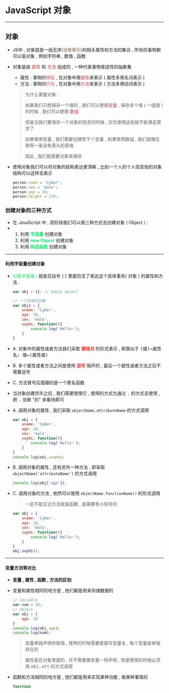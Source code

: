 # JavaScript 对象

--------------------

## 对象

* JS中 , 对象就是一组无序<font color="#705438">(没有索引)</font>的相关属性和方法的集合 , 所有的事物都可以是对象 , 例如字符串 , 数值 , 函数

* 对象是由 <font color="#ce3b3b">属性</font> 和 <font color="#ce3b3b">方法</font> 组成的 , 一种代表事物普适性的抽象集

  * 属性 : 事物的<font color="#ce3b3b">特征</font> , 在对象中用<font color="#ce3b3b">属性</font>来表示 ( 属性多用名词表示 )
  * 方法 : 事物的<font color="#ce3b3b">行为</font> , 在对象中用<font color="#ce3b3b">方法</font>来表示 ( 方法多用动词表示 )

  > 为什么需要对象 : 
  >
  > 如果我们只想保存一个值时 , 我们可以使用<font color="#ce3b3b">变量</font> , 保存多个值 ( 一组值 ) 的时候 , 我们可以使用 <font color="#ce3b3b">数组</font>
  >
  > 但是当我们要保存一个对象的信息的时候 , 仅仅使用这些就不能满足需求了
  >
  > 如果使用变量 , 我们需要创建若干个变量 , 如果使用数组 , 我们就像在使用一条没有表头的表格
  >
  > 因此 , 我们就需要对象来保存

* 使用对象我们可以将对象的结构表达更清晰 , 比如一个人的个人信息他的对象结构可以这样去表示

  ```javascript
  person.name = 'Cyber';
  person.sex = 'male';
  person.age = 26;
  person.height = 174;
  ```

### 创建对象的三种方式

* 在 JavaScript 中 , 现阶段我们可以用三种方式去创建对象 ( Object ) : 
* 1. 利用 <font color="#15ee6d">**字面量**</font> 创建对象
  2. 利用 <font color="#15ee6d">**new Object**</font> 创建对象
  3. 利用 <font color="#15ee6d">**构造函数**</font> 创建对象

-------------------

#### 利用字面量创建对象

* <font color="#15ee6d">对象字面量</font> : 就是花括号 { } 里面包含了表达这个具体事务( 对象 ) 的属性和方法 .

  ```javascript
  var obj = {}; // Empty object
  
  // 一个具体的对象
  var obj1 = {
      uname: 'Cyber',
      age: 18,
      sex: 'male',
      sayHi: function(){
          console.log('Hello~');
      }
  }
  ```

* A. 对象中的属性或者方法我们采取 <font color="#f8332f">**键值对**</font> 的形式表示 , 即类似于 <kbd>(键)→属性名: 值←(属性值)</kbd> 

* B. 多个属性或者方法之间是使用 <font color="#f8332f">**逗号**</font> 隔开的 , 最后一个属性或者方法之后不需要逗号

* C. 方法冒号后面跟的是一个匿名函数

* 当对象创建完毕之后 , 我们需要使用它 , 使用的方式为通过 <kbd>.</kbd> 的方式去使用 , 把 <kbd>.</kbd> 当做 "的" 来看待即可

* A. 调用对象的属性 , 我们采取 `objectName.attributeName` 的方式调用

  ```javascript
  var obj = {
      uname: 'Cyber',
      age: 18,
      sex: 'male',
      sayHi: function(){
          console.log('Hello~');
      }
  }
  console.log(obj.uname);
  ```

* B. 调用对象的属性 , 还有另外一种方法 , 即采取 `objectName['attributeName']` 的方式调用

  ```javascript
  console.log(obj['age']);
  ```

* C. 调用对象的方法 , 依然可以使用 `objectName.functionName()` 的形式调用

  > 一定不能忘记方法就是函数 , 是需要有小括号的

  ```javascript
  var obj = {
      uname: 'Cyber',
      age: 18,
      sex: 'male',
      sayHi: function(){
          console.log('Hello~');
      }
  }
  obj.sayHi();
  ```

------------------------

#### 变量方法等对比

* **变量 , 属性 , 函数 , 方法的区别**

* 变量和属性相同的地方是 , 他们都是用来存储数据的

  ```javascript
  // variable
  var num = 10;
  // object
  var obj = {
      age: 18
  }
  console.log(obj.age);
  console.log(num);
  ```

  > 变量单独声明并赋值 , 使用的时候需要直接写变量名 , 每个变量是单独存在的
  >
  > 属性是在对象里面的 , 并不需要像变量一样声明 , 但是使用的时候必须用 <kbd>obj.att</kbd> 的方式调用

* 函数和方法相同的地方是 , 他们都是用来实现某种功能 , 做某种事情的

  ```javascript
  function 
  ```

  